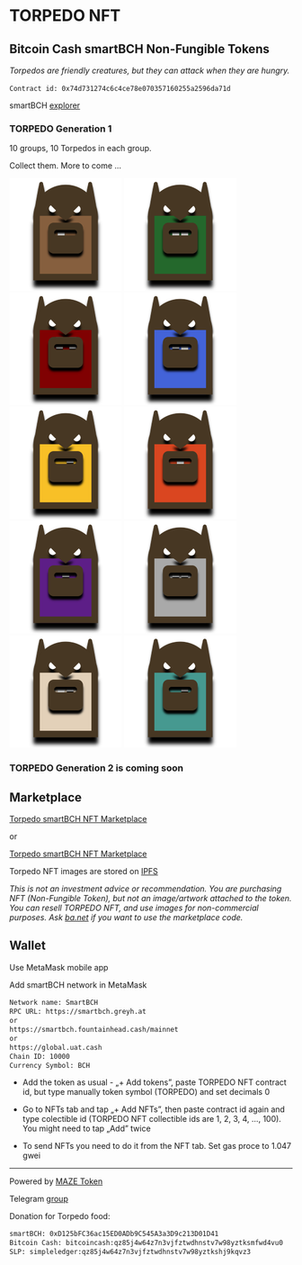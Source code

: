 # TORPEDO NFT

## Bitcoin Cash smartBCH Non-Fungible Tokens

_Torpedos are friendly creatures, but they can attack when they are hungry._

`Contract id: 0x74d731274c6c4ce78e070357160255a2596da71d`

smartBCH [explorer](https://www.smartscan.cash/address/0x74d731274C6c4ce78E070357160255A2596DA71d)

### TORPEDO Generation 1

10 groups, 10 Torpedos in each group.

Collect them. More to come ...

![Torpedo1](img/torpedoG1200/torpedo1.png)
![Torpedo1](img/torpedoG1200/torpedo2.png)
![Torpedo1](img/torpedoG1200/torpedo3.png)
![Torpedo1](img/torpedoG1200/torpedo4.png)
![Torpedo1](img/torpedoG1200/torpedo5.png)
![Torpedo1](img/torpedoG1200/torpedo6.png)
![Torpedo1](img/torpedoG1200/torpedo7.png)
![Torpedo1](img/torpedoG1200/torpedo8.png)
![Torpedo1](img/torpedoG1200/torpedo9.png)
![Torpedo1](img/torpedoG1200/torpedo10.png)

### TORPEDO Generation 2 is coming soon

## Marketplace

[Torpedo smartBCH NFT Marketplace](https://torpedonft.herokuapp.com)

or

[Torpedo smartBCH NFT Marketplace](https://mazetoken.github.io/torpedoNFT)


Torpedo NFT images are stored on [IPFS](https://ipfs.io) 

_This is not an investment advice or recommendation. You are purchasing NFT (Non-Fungible Token), but not an image/artwork attached to the token. You can resell TORPEDO NFT, and use images for non-commercial purposes. Ask [ba.net](https://ba.net) if you want to use the marketplace code._

## Wallet

Use MetaMask mobile app

Add smartBCH network in MetaMask

```
Network name: SmartBCH
RPC URL: https://smartbch.greyh.at
or
https://smartbch.fountainhead.cash/mainnet
or
https://global.uat.cash
Chain ID: 10000
Currency Symbol: BCH
```

- Add the token as usual - „+ Add tokens”, paste TORPEDO NFT contract id, but type manually token symbol (TORPEDO) and set decimals 0

- Go to NFTs tab and tap „+ Add NFTs”, then paste contract id again and type colectible id (TORPEDO NFT collectible ids are 1, 2, 3, 4, …, 100). You might need to tap „Add” twice

- To send NFTs you need to do it from the NFT tab. Set gas proce to 1.047 gwei

---------------------------------------------------------------------

Powered by [MAZE Token](https://mazetoken.github.io)

Telegram [group](https://t.me/mazetokens)

Donation for Torpedo food:

```
smartBCH: 0xD125bFC36ac15ED0ADb9C545A3a3D9c213D01D41
Bitcoin Cash: bitcoincash:qz85j4w64z7n3vjfztwdhnstv7w98yztksmfwd4vu0
SLP: simpleledger:qz85j4w64z7n3vjfztwdhnstv7w98yztkshj9kqvz3
```
